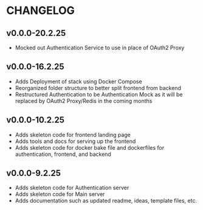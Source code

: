 # CHANGELOG
## v0.0.0-20.2.25
- Mocked out Authentication Service to use in place of OAuth2 Proxy

## v0.0.0-16.2.25
- Adds Deployment of stack using Docker Compose
- Reorganized folder structure to better split frontend from backend
- Restructured Authentication to be Authentication Mock as it will be replaced by OAuth2 Proxy/Redis in the coming months

## v0.0.0-10.2.25
- Adds skeleton code for frontend landing page
- Adds tools and docs for serving up the frontend
- Adds skeleton code for docker bake file and dockerfiles for authentication, frontend, and backend

## v0.0.0-9.2.25
- Adds skeleton code for Authentication server
- Adds skeleton code for Main server
- Adds documentation such as updated readme, ideas, template files, etc.